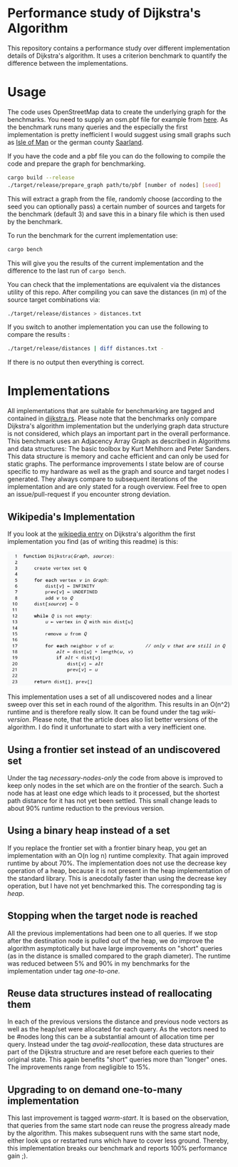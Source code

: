 # Performance study of Dijkstra's Algorithm

This repository contains a performance study over different implementation
details of Dijkstra's algorithm. It uses a criterion benchmark to quantify the
difference between the implementations.

# Usage

The code uses OpenStreetMap data to create the underlying graph for the
benchmarks. You need to supply an osm.pbf file for example from
[here](https://download.geofabrik.de/). As the benchmark runs many queries and
the especially the first implementation is pretty inefficient I would suggest
using small graphs such as [Isle of
Man](https://download.geofabrik.de/europe/isle-of-man-latest.osm.pbf) or the
german county
[Saarland](https://download.geofabrik.de/europe/germany/saarland-latest.osm.pbf).

If you have the code and a pbf file you can do the following to compile the code
and prepare the graph for benchmarking.

```sh
cargo build --release
./target/release/prepare_graph path/to/pbf [number of nodes] [seed]
```

This will extract a graph from the file, randomly choose (according to the seed
you can optionally pass) a certain number of sources and targets for the
benchmark (default 3) and save this in a binary file which is then used by the benchmark.

To run the benchmark for the current implementation use:

```sh
cargo bench
```

This will give you the results of the current implementation and the difference
to the last run of `cargo bench`.

You can check that the implementations are equivalent via the distances utility
of this repo. After compiling you can save the distances (in m) of the source
target combinations via:

```sh
./target/release/distances > distances.txt
```

If you switch to another implementation you can use the following to compare the results :

```sh
./target/release/distances | diff distances.txt -
```

If there is no output then everything is correct.

# Implementations

All implementations that are suitable for benchmarking are tagged and contained
in [dijkstra.rs](src/dijkstra.rs). Please note that the benchmarks
only compare Dijkstra's algorithm implementation but the underlying graph data
structure is not considered, which plays an important part in the overall
performance. This benchmark uses an Adjacency Array Graph as described in
Algorithms and data structures: The basic toolbox by Kurt Mehlhorn and Peter
Sanders. This data structure is memory and cache efficient and can only be used
for static graphs. The performance improvements I state below are of course
specific to my hardware as well as the graph and source and target nodes I
generated. They always compare to subsequent iterations of the implementation
and are only stated for a rough overview. Feel free to open an
issue/pull-request if you encounter strong deviation.

## Wikipedia's Implementation

If you look at the [wikipedia
entry](https://en.wikipedia.org/wiki/Dijkstra%27s_algorithm) on Dijkstra's
algorithm the first implementation you find (as of writing this readme) is this:

![Pseudecode from Wikipedia](pictures/wikipedias_dijkstra.png)

This implementation uses a set of all undiscovered nodes and a linear sweep over
this set in each round of the algorithm. This results in an O(n^2) runtime and
is therefore really slow. It can be found under the tag _wiki-version_. Please
note, that the article does also list better versions of the algorithm. I do
find it unfortunate to start with a very inefficient one.

## Using a frontier set instead of an undiscovered set

Under the tag _necessary-nodes-only_ the code from above is improved to keep only
nodes in the set which are on the frontier of the search. Such a node has at
least one edge which leads to it processed, but the shortest path distance for
it has not yet been settled. This small change leads to about 90% runtime
reduction to the previous version.

## Using a binary heap instead of a set

If you replace the frontier set with a frontier binary heap, you get an
implementation with an O(n log n) runtime complexity. That again improved
runtime by about 70%. The implementation does not use the decrease key operation
of a heap, because it is not present in the heap implementation of the standard
library. This is anecdotally faster than using the decrease key operation, but I
have not yet benchmarked this. The corresponding tag is _heap_.

## Stopping when the target node is reached

All the previous implementations had been one to all queries. If we stop after
the destination node is pulled out of the heap, we do improve the algorithm
asymptotically but have large improvements on "short" queries (as in the
distance is smalled compared to the graph diameter). The runtime was reduced
between 5% and 90% in my benchmarks for the implementation under tag
_one-to-one_.

## Reuse data structures instead of reallocating them

In each of the previous versions the distance and previous node vectors as well
as the heap/set were allocated for each query. As the vectors need to be #nodes
long this can be a substantial amount of allocation time per query. Instead
under the tag _avoid-reallocation_, these data structures are part of the
Dijkstra structure and are reset before each queries to their original state.
This again benefits "short" queries more than "longer" ones. The improvements
range from negligible to 15%.

## Upgrading to on demand one-to-many implementation

This last improvement is tagged _warm-start_. It is based on the observation,
that queries from the same start node can reuse the progress already made by the
algorithm. This makes subsequent runs with the same start node, either look ups
or restarted runs which have to cover less ground. Thereby, this implementation
breaks our benchmark and reports 100% performance gain ;).
